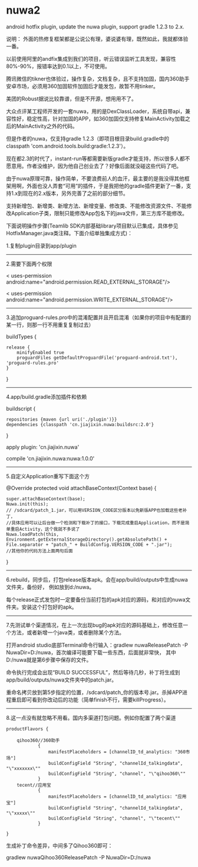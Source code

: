 # nuwa2
android hotfix plugin, update the nuwa plugin, support gradle 1.2.3 to 2.x.

说明：
外面的热修复框架都是公说公有理，婆说婆有理，既然如此，我就都体验一番。

以前使用阿里的andfix集成到我们的项目，听云错误监听工具发现，兼容性80%-90%，报错率达到0.1以上，不可使用。

腾讯微信的tikner也体验过，操作复杂，文档复杂，且不支持加固，国内360助手安卓市场，必须用360加固软件加固后才能发包，故暂不用tinker。

美团的Robust据说比较靠谱，但是不开源，想用用不了。

大众点评某工程师开发的一套nuwa，用的是DexClassLoader，系统自带api，兼容性好，稳定性高，针对加固的APP，如360加固仅支持修复MainActivity加载之后的MainActivity之外的代码。

但是作者的nuwa，仅支持gradle 1.2.3（即项目根目录build.gradle中的classpath 'com.android.tools.build:gradle:1.2.3'）。

现在都2.3的时代了，instant-run等都需要新版gradle才能支持，所以很多人都不愿意用。作者没维护，因为他自己创业去了？好像后面就没碰这些代码了吧。

由于nuwa原理可靠，操作简单，不要浪费前人的血汗，最主要的是我没得其他框架用啊，外面也没人弄套“可用”的插件，于是我把他的gradle插件更新了一番，支持1.x到现在的2.x版本，另外完善了之前的部分细节。

支持新增包、新增类、新增方法、新增变量、修改类、不能修改资源文件、不能修改Application子类，限制只能修改App包名下的java文件，第三方库不能修改。

下面说明操作步骤(Teamlib SDK内部基础library项目默认已集成，具体参见HotfixManager.java类注释。下面介绍单独集成方式)：

1.复制plugin目录到app/plugin

-------------------------------------------------------------------------------------------------------------------------------

2.需要下面两个权限

< uses-permission android:name="android.permission.READ_EXTERNAL_STORAGE"/>

< uses-permission android:name="android.permission.WRITE_EXTERNAL_STORAGE"/>


-------------------------------------------------------------------------------------------------------------------------------

3.追加proguard-rules.pro中的混淆配置并且开启混淆（如果你的项目中有配置的某一行，则那一行不用重复复制过去）

buildTypes {

	release {
		minifyEnabled true
		proguardFiles getDefaultProguardFile('proguard-android.txt'), 'proguard-rules.pro'
	}
}

-------------------------------------------------------------------------------------------------------------------------------

4.app/build.gradle添加插件和依赖

buildscript {

    repositories {maven {url uri('./plugin')}}
    dependencies {classpath 'cn.jiajixin.nuwa:buildsrc:2.0'}
}

apply plugin: 'cn.jiajixin.nuwa'


compile 'cn.jiajixin.nuwa:nuwa:1.0.0'

-------------------------------------------------------------------------------------------------------------------------------

5.自定义Application重写下面这个方

@Override
protected void attachBaseContext(Context base) {

	super.attachBaseContext(base);
	Nuwa.init(this);
	// /sdcard/patch_1.jar，可以用VERSION_CODE区分版本以免新版APP也加载这些老补丁，
	//具体应用可以让后台做一个检测和下载补丁的接口，下载完成重启Application，而不是简单重启Activity，这个我就不多说了
	Nuwa.loadPatch(this, Environment.getExternalStorageDirectory().getAbsolutePath() + File.separator + "patch_" + BuildConfig.VERSION_CODE + ".jar");
	//其他你的代码方法上面两句后面
}

-------------------------------------------------------------------------------------------------------------------------------

6.rebuild，同步后，打包release版本apk。会在app/build/outputs中生成nuwa文件夹，备份好，
例如放到d:/nuwa。

每个release正式发包时一定要备份当前打包的apk对应的源码，和对应的nuwa文件夹。安装这个打包好的apk。

-------------------------------------------------------------------------------------------------------------------------------

7.先测试单个渠道情况，在上一次出现bug的apk对应的源码基础上，修改任意一个方法，或者新增一个java类，或者删除某个方法。

打开android studio底部Terminal命令行输入：gradlew nuwaReleasePatch -P NuwaDir=D:/nuwa，首次编译可能要下载一些东西，后面就非常快，
其中D:/nuwa就是第6步骤中保存的文件。

命令执行完成会出现“BUILD SUCCESSFUL”，然后等待几秒，补丁将生成到app/build/outputs/nuwa文件夹中的patch.jar。

重命名拷贝放到第5步指定的位置，/sdcard/patch_你的版本号.jar。杀掉APP进程重启即可看到你改动后的功能（简单finish不行，需要killProgress）。

-------------------------------------------------------------------------------------------------------------------------------

8.这一点没有就忽略不用看。国内多渠道打包问题。例如你配置了两个渠道

	productFlavors {
	
        qihoo360//360助手
                {
                    manifestPlaceholders = [channelID_td_analytics: "360市场"]
                    buildConfigField "String", "channelId_talkingdata", "\"xxxxxxx\""
                    buildConfigField "String", "channel", "\"qihoo360\""
                }
        tecent//应用宝
                {
                    manifestPlaceholders = [channelID_td_analytics: "应用宝"]
                    buildConfigField "String", "channelId_talkingdata", "\"xxxxx\""
                    buildConfigField "String", "channel", "\"tecent\""
                }
		
    }
    
生成补丁命令差异，中间多了Qihoo360即可：

gradlew nuwaQihoo360ReleasePatch -P NuwaDir=D:/nuwa


